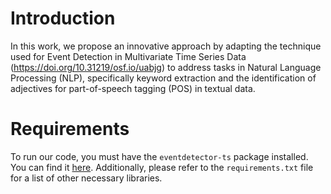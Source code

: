 #   Introduction
In this work, we propose an innovative approach by adapting the technique used for Event Detection in Multivariate Time Series Data (https://doi.org/10.31219/osf.io/uabjg) to address tasks in Natural Language Processing (NLP), specifically keyword extraction and the identification of adjectives for part-of-speech tagging (POS) in textual data.

# Requirements
To run our code, you must have the `eventdetector-ts` package installed. You can find it [here](https://pypi.org/project/eventdetector-ts/). Additionally, please refer to the `requirements.txt` file for a list of other necessary libraries.